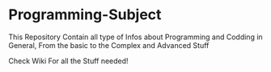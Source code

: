 # Programming-Subject
This Repository Contain all type of Infos about Programming and Codding in General, From the basic to the Complex and Advanced Stuff


Check Wiki For all the Stuff needed! 
